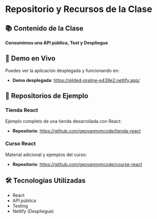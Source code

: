 # Repositorio y Recursos de la Clase

## 📚 Contenido de la Clase
**Consumimos una API pública, Test y Despliegue**

## 🚀 Demo en Vivo
Puedes ver la aplicación desplegada y funcionando en:
- **Demo desplegada**: https://gilded-praline-e439e2.netlify.app/

## 📁 Repositorios de Ejemplo

### Tienda React

Ejemplo completo de una tienda desarrollada con React:

- **Repositorio**: https://github.com/geovannymcode/tienda-react

### Curso React

Material adicional y ejemplos del curso:

- **Repositorio**: https://github.com/geovannymcode/course-react

## 🛠️ Tecnologías Utilizadas

- React
- API pública
- Testing
- Netlify (Despliegue)